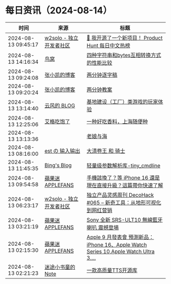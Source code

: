 ﻿# 每日资讯（2024-08-14）

|时间|来源|标题|
|---|---|---|
|2024-08-13 09:45:17|[w2solo - 独立开发者社区](https://w2solo.com/topics/feed)|[🎉 我开源了一个新项目！ Product Hunt 每日中文热榜](https://w2solo.com/topics/4910)|
|2024-08-13 14:16:34|[鸟窝](https://colobu.com/atom.xml)|[四种字符串和bytes互相转换方式的性能比较](https://colobu.com/2024/08/13/string-bytes-benchmark/)|
|2024-08-13 09:24:08|[张小凯的博客](https://jasonkayzk.github.io/atom.xml)|[两分钟逐字稿](https://jasonkayzk.github.io/2024/08/13/%E4%B8%A4%E5%88%86%E9%92%9F%E9%80%90%E5%AD%97%E7%A8%BF/)|
|2024-08-13 09:20:24|[张小凯的博客](https://jasonkayzk.github.io/atom.xml)|[两分钟教案](https://jasonkayzk.github.io/2024/08/13/%E4%B8%A4%E5%88%86%E9%92%9F%E6%95%99%E6%A1%88/)|
|2024-08-13 13:14:40|[云风的 BLOG](http://blog.codingnow.com/atom.xml)|[基地建设（工厂）类游戏的玩家体验](https://blog.codingnow.com/2024/08/base_building_game.html)|
|2024-08-13 12:25:06|[艾格吃饱了](https://feedpress.me/wx-aigechibaole)|[一种好吃香料，上海随便种](http://mp.weixin.qq.com/s?__biz=MjM5NTYxODQyMA%3D%3D&mid=2653457438&idx=1&sn=3fa67776162319d15fa0b3ca658879ba)|
|2024-08-13 13:13:36|[](http://blog.fivest.one/feed)|[老娘与海](https://blog.fivest.one/archives/6831)|
|2024-08-13 08:16:00|[est の 输入输出](http://feeds.feedburner.com/initiative)|[大清卷王 和 骑士](https://blog.est.im/2024/stdin-12)|
|2024-08-13 11:45:35|[Bing's Blog](https://www.bbing.com.cn/index.xml)|[轻量级参数解析库-tiny_cmdline](https://imcbc.cn/202408/about_tiny_summary/)|
|2024-08-13 09:54:58|[蘋果迷 APPLEFANS](https://applefans.today/feed/)|[手機該換了？等 iPhone 16 還是現在直接升級？這篇帶你快速了解](https://applefans.today/2024-08-iphone-16-be-worth-upgrading/)|
|2024-08-13 06:23:17|[w2solo - 独立开发者社区](https://w2solo.com/topics/feed)|[独立产品灵感周刊 DecoHack #065 – 新奇工具：从地形可视化到网红营销](https://w2solo.com/topics/4909)|
|2024-08-13 03:21:19|[蘋果迷 APPLEFANS](https://applefans.today/feed/)|[Sony 全新 SRS-ULT10 無線藍牙喇叭 震撼登場](https://applefans.today/2024-08-sony-srs-ult10-launch/)|
|2024-08-13 02:15:30|[蘋果迷 APPLEFANS](https://applefans.today/feed/)|[Apple 9 月發表會 預測新品：iPhone 16、Apple Watch Series 10,Apple Watch Ultra 3….](https://applefans.today/2024-08-apple-september-new-product-rumors/)|
|2024-08-13 02:21:23|[迷途小书童的Note](https://xugaoxiang.com/feed)|[一款高质量TTS开源库](https://xugaoxiang.com/2024/08/13/parler-tts/)|
